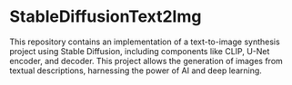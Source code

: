 # StableDiffusionText2Img
This repository contains an implementation of a text-to-image synthesis project using Stable Diffusion, including components like CLIP, U-Net encoder, and decoder. This project allows the generation of images from textual descriptions, harnessing the power of AI and deep learning.

